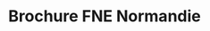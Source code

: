 ---
title: Brochure FNE Normandie
publishDate: 2019-10-02 00:00:00
img: /celiapommier/assets/brochure FNEN.jpg
img_alt: Brochure FNEN
description: |
  Présentation des missions de l'association.
tags:
  - Création graphique
  - Dépliant à trois volets 
---